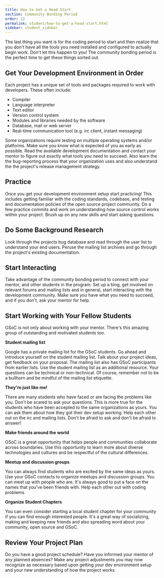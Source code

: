 ```yaml
---
title: How to Get a Head Start
section: Community Bonding Period
order: 12
permalink: student/how-to-get-a-head-start.html
sidebar: student_sidebar
---
```


The last thing you want is for the coding period to start and then realize that you don't have all the tools you need installed and configured to actually begin work. Don't let this happen to you! The community bonding period is the perfect time to get these things sorted out. 


## Get Your Development Environment in Order 

Each project has a unique set of tools and packages required to work with developers. These often include:

*   Compiler
*   Language interpreter
*   Text editor
*   Version control system
*   Modules and libraries needed by the software
*   Database, mail or web server
*   Real-time communication tool (e.g. irc client, instant messaging)

Some organizations require testing on multiple operating systems and/or platforms. Make sure you know what is expected of you as early as possible. Read the available development documentation and contact your mentor to figure out exactly what tools you need to succeed. Also learn the the bug-reporting process that your organization uses and also understand the the project's release management strategy. 


## Practice  

Once you get your development environment setup start practicing! This includes getting familiar with the coding standards, codebase, and testing and documentation policies of the open source project community. Do a few practice commits and work on understanding how source control works within your project. Brush up on any new skills and start asking questions.


## Do Some Background Research

Look through the projects bug database and read through the user list to understand your end users. Peruse the mailing list archives and go through the project's existing documentation. 


## Start Interacting

Take advantage of the community bonding period to connect with your mentor, and other students in the program. Set up a blog, get involved on relevant forums and mailing lists and in general, start interacting with the development community. Make sure you have what you need to succeed, and if you don't, ask your mentor for help.


## Start Working with Your Fellow Students 

GSoC is not only about working with your mentor. There's this amazing group of outstanding and motivated students too.  

**Student mailing list**

Google has a private mailing list for the GSoC students. Go ahead and introduce yourself on the student mailing list. Talk about your project ideas, get feedback on your proposal. The mailing list also has GSoC participants from earlier lists. Use the student mailing list as an additional resource. Your questions can be technical or non-technical. Of course, remember not to be a bullhorn and be mindful of the mailing list etiquette.  

**They're just like me!**

There are many students who have faced or are facing the problems like you. Don't be scared to ask your questions. This is more true for the students who have been accepted to the same organizations as yours. You can ask them about how they got their dev setup working. Help each other out on the irc and mailing lists. Don't be afraid to ask and don't be afraid to answer! 

**Make friends around the world**

GSoC is a great opportunity that helps people and communities collaborate across boundaries. Use this opportunity to learn more about diverse technologies and cultures and be respectful of the cultural differences.   

**Meetup and discussion groups**

You can always find students who are excited by the same ideas as yours. Use your GSoC contacts to organize meetups and discussion groups. You can meet up with people who are. It's always good to put a face on the names that you've been friends with. Help each other out with coding problems.

**Organize Student Chapters**

You can even consider starting a local student chapter for your community if you can find enough interested people. It's a great way of socializing, making and keeping new friends and also spreading word about your community, open source and GSoC. 


## Review Your Project Plan

Do you have a good project schedule? Have you informed your mentor of any planned absences? Make any project adjustments you may now recognize as necessary based upon getting your dev environment setup and your new understanding of how the project works.


